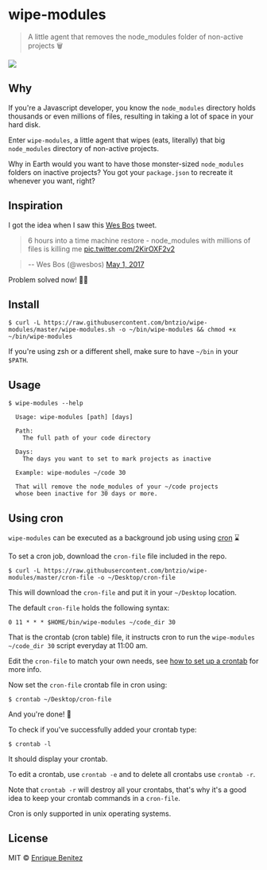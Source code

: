 # wipe-modules

> A little agent that removes the node_modules folder of non-active projects 🗑️

![](agent-gir.gif)


## Why

If you're a Javascript developer, you know the `node_modules` directory holds thousands or even millions of files, resulting in taking a lot of space in your hard disk.

Enter `wipe-modules`, a little agent that wipes (eats, literally) that big `node_modules` directory of non-active projects.

Why in Earth would you want to have those monster-sized `node_modules` folders on inactive projects? You got your `package.json` to recreate it whenever you want, right?


## Inspiration

I got the idea when I saw this [Wes Bos](https://twitter.com/wesbos) tweet.

> 6 hours into a time machine restore - node_modules with millions of files is killing me [pic.twitter.com/2KirOXF2v2](https://t.co/2KirOXF2v2)

> -- Wes Bos (@wesbos) [May 1, 2017](https://twitter.com/wesbos/status/859128736989544448)

Problem solved now! 🎉🎊


## Install

```
$ curl -L https://raw.githubusercontent.com/bntzio/wipe-modules/master/wipe-modules.sh -o ~/bin/wipe-modules && chmod +x ~/bin/wipe-modules
```

If you're using zsh or a different shell, make sure to have `~/bin` in your `$PATH`.

## Usage

```
$ wipe-modules --help

  Usage: wipe-modules [path] [days]

  Path:
    The full path of your code directory

  Days:
    The days you want to set to mark projects as inactive

  Example: wipe-modules ~/code 30

  That will remove the node_modules of your ~/code projects
  whose been inactive for 30 days or more.
```


## Using cron

`wipe-modules` can be executed as a background job using using [cron](https://en.wikipedia.org/wiki/Cron) ⌛

To set a cron job, download the `cron-file` file included in the repo.

```
$ curl -L https://raw.githubusercontent.com/bntzio/wipe-modules/master/cron-file -o ~/Desktop/cron-file
```

This will download the `cron-file` and put it in your `~/Desktop` location.

The default `cron-file` holds the following syntax:

`0 11 * * * $HOME/bin/wipe-modules ~/code_dir 30`

That is the crontab (cron table) file, it instructs cron to run the `wipe-modules ~/code_dir 30` script everyday at 11:00 am.

Edit the `cron-file` to match your own needs, see [how to set up a crontab](https://en.wikipedia.org/wiki/Cron#Overview) for more info.

Now set the `cron-file` crontab file in cron using:

```
$ crontab ~/Desktop/cron-file
```

And you're done! 👏

To check if you've successfully added your crontab type:

```
$ crontab -l
```

It should display your crontab.

To edit a crontab, use `crontab -e` and to delete all crontabs use `crontab -r`.

Note that `crontab -r` will destroy all your crontabs, that's why it's a good idea to keep your crontab commands in a `cron-file`.

Cron is only supported in unix operating systems.


## License

MIT © [Enrique Benitez](https://bntz.io)

